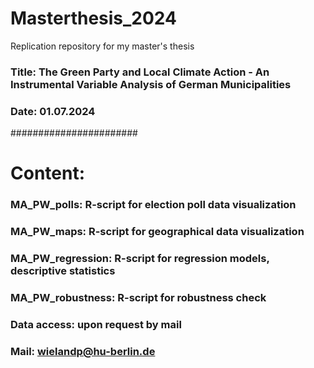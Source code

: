 # Masterthesis_2024
Replication repository for my master's thesis
### Title: The Green Party and Local Climate Action - An Instrumental Variable Analysis of German Municipalities
### Date: 01.07.2024
#######################
# Content: 
### MA_PW_polls: R-script for election poll data visualization
### MA_PW_maps: R-script for geographical data visualization 
### MA_PW_regression: R-script for regression models, descriptive statistics
### MA_PW_robustness: R-script for robustness check
### Data access: upon request by mail
### Mail: wielandp@hu-berlin.de
